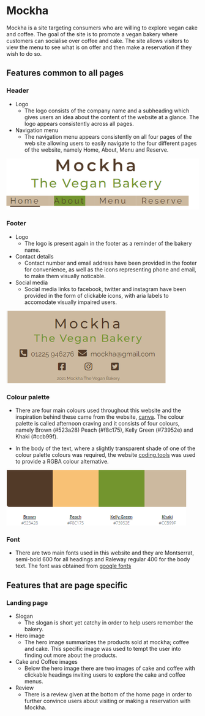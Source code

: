 # Mockha

Mockha is a site targeting consumers who are willing to explore vegan cake and coffee. The goal of the site is to promote a vegan bakery where customers can socialise over coffee and cake. The site allows visitors to view the menu to see what is on offer and then make a reservation if they wish to do so.

## Features common to all pages

### Header
* Logo
    *  The logo consists of the company name and a subheading  which gives users an idea about the content of the website at a glance. The logo appears consistently across all pages.  
* Navigation menu 
    * The navigation menu appears consistently on all four pages of the web site allowing users to easily navigate to the four different pages of the website, namely Home, About, Menu and Reserve.

![Logo and navigation menu](assets/readme_img/logo-and-navigation-menu.png)

### Footer 
* Logo
    * The logo is present again in the footer as a reminder of the bakery name.
* Contact details
    * Contact number and email address have been provided in the footer for convenience, as well as the icons representing phone and email, to make them visually noticable.
* Social media 
    * Social media links to facebook, twitter and instagram have been provided in the form of clickable icons, with aria labels to accomodate visually impaired users. 

![Footer](assets/readme_img/footer.png)

### Colour palette
* There are four main colours used throughout this website and the inspiration behind these came from the website, [canva](https://www.canva.com/colors/color-palette-generator/). The colour palette is called 
afternoon craving and it consists of four colours, namely Brown (#523a28) Peach (#f8c175), Kelly Green (#73952e) and Khaki (#ccb99f).


* In the body of the text, where a slightly transparent shade of one of the colour palette colours was required, the website [coding.tools](https://coding.tools/hex-to-rgba) was used to provide a RGBA colour alternative. 

![Colour palette](assets/readme_img/colour-palette.png)

### Font 
* There are two main fonts used in this website and they are Montserrat, semi-bold 600 for all headings and Raleway regular 400 for the body text. The font was obtained from [google fonts](https://fonts.google.com/)

## Features that are page specific

### Landing page 
* Slogan 
    * The slogan is short yet catchy in order to help users remember the bakery. 
* Hero image 
    * The hero image summarizes the products sold at mockha; coffee and cake. This specific image was used to tempt the user into finding out more about the products. 
* Cake and Coffee images
    * Below the hero image there are two images of cake and coffee with clickable headings inviting users to explore the cake and coffee menus.
* Review 
    * There is a review given at the bottom of the home page in order to further convince users about visiting or making a reservation with Mockha.


